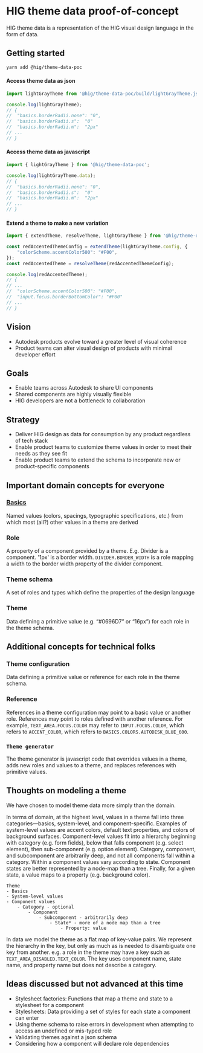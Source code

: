 # HIG theme data proof-of-concept

HIG theme data is a representation of the HIG visual design language in the form of data.


## Getting started
```bash
yarn add @hig/theme-data-poc
```

#### Access theme data as json
```js
import lightGrayTheme from '@hig/theme-data-poc/build/lightGrayTheme.json';

console.log(lightGrayTheme);
// {
//  "basics.borderRadii.none": "0",
//  "basics.borderRadii.s":  "0"
//  "basics.borderRadii.m":  "2px"
// ...
// }
```

#### Access theme data as javascript
```js
import { lightGrayTheme } from '@hig/theme-data-poc';

console.log(lightGrayTheme.data);
// {
//  "basics.borderRadii.none": "0",
//  "basics.borderRadii.s":  "0"
//  "basics.borderRadii.m":  "2px"
// ...
// }
```

#### Extend a theme to make a new variation
```js
import { extendTheme, resolveTheme, lightGrayTheme } from '@hig/theme-data-poc';

const redAccentedThemeConfig = extendTheme(lightGrayTheme.config, {
    "colorScheme.accentColor500": "#F00",
});
const redAccentedTheme = resolveTheme(redAccentedThemeConfig);

console.log(redAccentedTheme);
// {
// ...
//  "colorScheme.accentColor500": "#F00",
//  "input.focus.borderBottomColor": "#F00"
// ...
// }
```


## Vision
- Autodesk products evolve toward a greater level of visual coherence
- Product teams can alter visual design of products with minimal developer effort

## Goals
- Enable teams across Autodesk to share UI components
- Shared components are highly visually flexible
- HIG developers are not a bottleneck to collaboration

## Strategy
- Deliver HIG design as data for consumption by any product regardless of tech stack
- Enable product teams to customize theme values in order to meet their needs as they see fit
- Enable product teams to extend the schema to incorporate new or product-specific components

## Important domain concepts for everyone

### [Basics](./src/basics)
Named values (colors, spacings, typographic specifications, etc.) from which most (all?) other values in a theme are derived

### Role
A property of a component provided by a theme. E.g. Divider is a component. '1px' is a border width. `DIVIDER.BORDER_WIDTH` is a role mapping a width to the border width property of the divider component.

### Theme schema
A set of roles and types which define the properties of the design language

### Theme
Data defining a primitive value (e.g. “#0696D7” or “16px”) for each role in the theme schema.

## Additional concepts for technical folks

### Theme configuration
Data defining a primitive value or reference for each role in the theme schema.

### Reference
References in a theme configuration may point to a basic value or another role. References may point to roles defined with another reference. For example, `TEXT_AREA.FOCUS.COLOR` may refer to `INPUT.FOCUS.COLOR`, which refers to `ACCENT_COLOR`, which refers to `BASICS.COLORS.AUTODESK_BLUE_600`.

### `Theme generator`
The theme generator is javascript code that overrides values in a theme, adds new roles and values to a theme, and replaces references with primitive values.

## Thoughts on modeling a theme
We have chosen to model theme data more simply than the domain.

In terms of domain, at the highest level, values in a theme fall into three categories—basics, system-level, and component-specific. Examples of system-level values are accent colors, default text properties, and colors of background surfaces. Component-level values fit into a hierarchy beginning with category (e.g. form fields), below that falls component (e.g. select element), then sub-component (e.g. option element). Category, component, and subcomponent are arbitrarily deep, and not all components fall within a category. Within a component values vary according to state. Component states are better represented by a node-map than a tree. Finally, for a given state, a value maps to a property (e.g. background color).

```
Theme
- Basics
- System-level values
- Component values
    - Category - optional
        - Component
            - Subcomponent - arbitrarily deep
                - State* - more of a node map than a tree
                    - Property: value
```

In data we model the theme as a flat map of key-value pairs. We represent the hierarchy in the key, but only as much as is needed to disambiguate one key from another. e.g. a role in the theme may have a key such as `TEXT_AREA_DISABLED.TEXT_COLOR`. The key uses component name, state name, and property name but does not describe a category.

## Ideas discussed but not advanced at this time
- Stylesheet factories: Functions that map a theme and state to a stylesheet for a component
- Stylesheets: Data providing a set of styles for each state a component can enter
- Using theme schema to raise errors in development when attempting to access an undefined or mis-typed role
- Validating themes against a json schema
- Considering how a component will declare role dependencies
